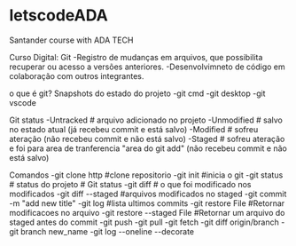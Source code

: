 # letscodeADA
Santander course with ADA TECH



Curso Digital: Git
-Registro de mudanças em arquivos, que possibilita recuperar ou acesso a versões anteriores.
-Desenvolvimneto de código em colaboração com outros integrantes.



o que é git?
Snapshots do estado do projeto
-git cmd
-git desktop
-git vscode



Git status
-Untracked # arquivo adicionado no projeto
-Unmodified # salvo no estado atual (já recebeu commit e está salvo)
-Modified # sofreu ateração (não recebeu commit e não está salvo)
-Staged # sofreu ateração e foi para area de tranferencia "area do git add" (não recebeu commit e não está salvo)



Comandos
-git clone http #clone repositorio
-git init #inicia o git
-git status # status do projeto # Git status
-git diff # o que foi modificado nos modificados
-git diff --staged #arquivos modificados no staged
-git commit -m "add new title"
-git log #lista ultimos commits
-git restore File #Retornar modificacoes no arquivo
-git restore --staged File #Retornar um arquivo do staged antes do commit
-git push
-git pull
-git fetch
-git diff origin/branch
-git branch new_name -git log --oneline --decorate
